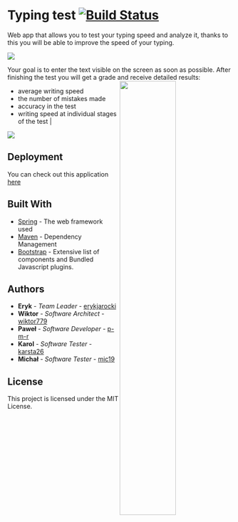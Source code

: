 # Typing test [![Build Status](https://travis-ci.org/TypingGods/Typing-test.svg?branch=master)](https://travis-ci.org/TypingGods/Typing-test)
Web app that allows you to test your typing speed and analyze it, thanks to this you will be able to improve the speed of your typing. 

<img src="https://media.giphy.com/media/5nbDoD7NKCVFdRvkew/giphy.gif">

Your goal is to enter the text visible on the screen as soon as possible. After finishing the test you will get a grade and receive detailed results:
<img width="50%" align="right" src="https://user-images.githubusercontent.com/20689930/41364592-6ac8484e-6f37-11e8-8824-ba9e43408151.png">
* average writing speed
* the number of mistakes made
* accuracy in the test
* writing speed at individual stages of the test |

<img src="https://user-images.githubusercontent.com/20689930/41366648-0db0732e-6f3d-11e8-9c4e-63bb0648d51c.png">

## Deployment
You can check out this application [here](https://typing-test-app.herokuapp.com/)

## Built With

* [Spring](https://docs.spring.io/spring/docs/current/spring-framework-reference/index.html) - The web framework used
* [Maven](https://maven.apache.org/) - Dependency Management
* [Bootstrap](http://getbootstrap.com/) - Extensive list of components and Bundled Javascript plugins.

## Authors

* **Eryk** - *Team Leader* - [erykjarocki](https://github.com/erykjarocki)
* **Wiktor** - *Software Architect* - [wiktor779](https://github.com/wiktor779)
* **Paweł** - *Software Developer* - [p-m-r](https://github.com/p-m-r)
* **Karol** - *Software Tester* - [karsta26](https://github.com/karsta26)
* **Michał** - *Software Tester* - [mic19](https://github.com/mic19)

## License

This project is licensed under the MIT License.


